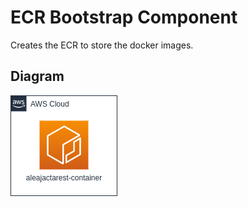 # ECR Bootstrap Component

Creates the ECR to store the docker images. 

## Diagram

![The ECR](ecr.png)
